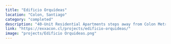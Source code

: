 ```yaml
---
title: "Edificio Orquídeas"
location: "Colon, Santiago"
category: "completed"
description: "40-Unit Residential Apartments steps away from Colon Metro Station with swimming pool and patios."
link: "https://exxacon.cl/projects/edificio-orquideas/"
image: "projects/Edificio Orquideas.png"
---
```

